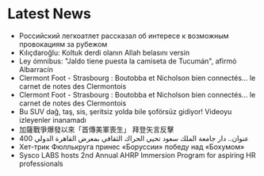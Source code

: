 # Latest News
-  Российский легкоатлет рассказал об интересе к возможным провокациям за рубежом
-  Kılıçdaroğlu: Koltuk derdi olanın Allah belasını versin
-  Ley ómnibus: "Jaldo tiene puesta la camiseta de Tucumán", afirmó Albarracín
-  Clermont Foot - Strasbourg : Boutobba et Nicholson bien connectés... le carnet de notes des Clermontois
-  Clermont Foot - Strasbourg : Boutobba et Nicholson bien connectés... le carnet de notes des Clermontois
-  Bu SUV dağ, taş, sis, şeritsiz yolda bile şoförsüz gidiyor! Videoyu izleyenler inanamadı
-  加薩戰爭爆發以來「首傳美軍喪生」 拜登矢言反擊
-  400 عنوان.. دار جامعة الملك سعود تحيي الحراك الثقافي بمعرض القاهرة الدولي
-  Хет-трик Фюллькруга принес «Боруссии» победу над «Бохумом»
-  Sysco LABS hosts 2nd Annual AHRP Immersion Program for aspiring HR professionals
